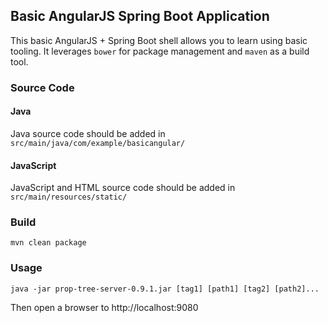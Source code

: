 ## Basic AngularJS Spring Boot Application

This basic AngularJS + Spring Boot shell allows you to learn using basic tooling.  It leverages `bower` for package management and `maven` as a build tool.

### Source Code

#### Java

Java source code should be added in `src/main/java/com/example/basicangular/`

#### JavaScript

JavaScript and HTML source code should be added in `src/main/resources/static/`

### Build

`mvn clean package`

### Usage

`java -jar prop-tree-server-0.9.1.jar [tag1] [path1] [tag2] [path2]...`

Then open a browser to http://localhost:9080